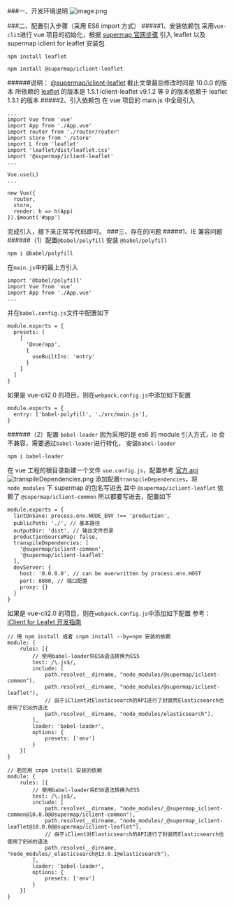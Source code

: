 ###一、开发环境说明
![image.png](https://upload-images.jianshu.io/upload_images/12877063-cee9b9f69c8fccde.png?imageMogr2/auto-orient/strip%7CimageView2/2/w/1240)

###二、配置引入步骤（采用 ES6 import 方式）
#####1、安装依赖包
采用`vue-cli3`进行 vue 项目的初始化，根据 [supermap 官网步骤](http://iclient.supermap.io/web/introduction/leafletDevelop.html#Ready) 引入 leaflet 以及 supermap iclient for leaflet 安装包

```
npm install leaflet
```

```
npm install @supermap/iclient-leaflet
```

######说明：
[@supermap/iclient-leaflet](https://www.npmjs.com/package/@supermap/iclient-leaflet) 截止文章最后修改时间是 10.0.0 的版本 所依赖的 [leaflet](https://www.npmjs.com/package/leaflet) 的版本是 1.5.1
iclient-leaflet v9.1.2 等 9 的版本依赖于 leaflet 1.3.1 的版本
#####2、引入依赖包
在 vue 项目的 main.js 中全局引入

```
...
import Vue from 'vue'
import App from './App.vue'
import router from './router/router'
import store from './store'
import L from 'leaflet'
import 'leaflet/dist/leaflet.css'
import '@supermap/iclient-leaflet'
...

Vue.use(L)
...

new Vue({
  router,
  store,
  render: h => h(App)
}).$mount('#app')
```

完成引入，接下来正常写代码即可。 ###三、存在的问题
#####1、IE 兼容问题 ######（1）配置`@babel/polyfill`
安装 `@babel/polyfill`

```
npm i @babel/polyfill
```

在`main.js`中的最上方引入

```
import '@babel/polyfill'
import Vue from 'vue'
import App from './App.vue'
...
```

并在`babel.config.js`文件中配置如下

```
module.exports = {
  presets: [
    [
      '@vue/app',
      {
        useBuiltIns: 'entry'
      }
    ]
  ]
}
```

如果是 vue-cli2.0 的项目，则在`webpack.config.js`中添加如下配置

```
module.exports = {
  entry: ['babel-polyfill', './src/main.js'],
}
```

######（2）配置 `babel-loader`
因为采用的是 es6 的 module 引入方式，ie 会不兼容，需要通过`babel-loader`进行转化，
安装`babel-loader`

```
npm i babel-loader
```

在 vue 工程的根目录新建一个文件 `vue.config.js`，配置参考 [官方 api](https://cli.vuejs.org/zh/config/)
![transpileDependencies.png](https://upload-images.jianshu.io/upload_images/12877063-b2dd4feffa94bdbc.png?imageMogr2/auto-orient/strip%7CimageView2/2/w/1240)
添加配置`transpileDependencies`，将 `node_modules` 下 supermap 的包名写进去
其中 `@supermap/iclient-leaflet` 依赖了 `@supermap/iclient-common` 所以都要写进去，配置如下

```
module.exports = {
  lintOnSave: process.env.NODE_ENV !== 'production',
  publicPath: './', // 基本路径
  outputDir: 'dist', // 输出文件目录
  productionSourceMap: false,
  transpileDependencies: [
    '@supermap/iclient-common',
    '@supermap/iclient-leaflet'
  ],
  devServer: {
    host: '0.0.0.0', // can be overwritten by process.env.HOST
    port: 8080, // 端口配置
    proxy: {}
  }
}
```

如果是 vue-cli2.0 的项目，则在`webpack.config.js`中添加如下配置
参考：[iClient for Leafet 开发指南](http://iclient.supermap.io/web/introduction/leafletDevelop.html#Import)

```
// 用 npm install 或者 cnpm install --by=npm 安装的依赖
module: {
    rules: [{
        // 使用babel-loader将ES6语法转换为ES5
        test: /\.js$/,
        include: [
            path.resolve(__dirname, "node_modules/@supermap/iclient-common"),
            path.resolve(__dirname, "node_modules/@supermap/iclient-leaflet"),
            // 由于iClient对Elasticsearch的API进行了封装而Elasticsearch也使用了ES6的语法
            path.resolve(__dirname, "node_modules/elasticsearch"),
        ],
        loader: 'babel-loader',
        options: {
            presets: ['env']
        }
    }]
}

// 若您用 cnpm install 安装的依赖
module: {
    rules: [{
        // 使用babel-loader将ES6语法转换为ES5
        test: /\.js$/,
        include: [
            path.resolve(__dirname, "node_modules/_@supermap_iclient-common@10.0.0@@supermap/iclient-common"),
            path.resolve(__dirname, "node_modules/_@supermap_iclient-leaflet@10.0.0@@supermap/iclient-leaflet"),
            // 由于iClient对Elasticsearch的API进行了封装而Elasticsearch也使用了ES6的语法
            path.resolve(__dirname, "node_modules/_elasticsearch@13.0.1@elasticsearch"),
        ],
        loader: 'babel-loader',
        options: {
            presets: ['env']
        }
    }]
}
```
